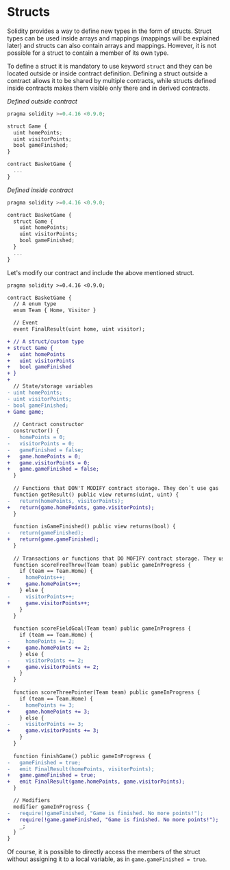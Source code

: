 # Structs
Solidity provides a way to define new types in the form of structs. Struct types can be used inside arrays and mappings (mappings will be explained later) and structs can also contain arrays and mappings. However, it is not possible for a struct to contain a member of its own type.

To define a struct it is mandatory to use keyword `struct` and they can be located outside or inside contract definition. Defining a struct outside a contract allows it to be shared by multiple contracts, while structs defined inside contracts makes them visible only there and in derived contracts.

_Defined outside contract_
```js
pragma solidity >=0.4.16 <0.9.0;

struct Game {
  uint homePoints;
  uint visitorPoints;
  bool gameFinished;
}

contract BasketGame {
  ...
}
```
_Defined inside contract_
```js
pragma solidity >=0.4.16 <0.9.0;

contract BasketGame {
  struct Game {
    uint homePoints;
    uint visitorPoints;
    bool gameFinished;
  }
  ...
}
```

Let's modify our contract and include the above mentioned struct.

```diff
pragma solidity >=0.4.16 <0.9.0;

contract BasketGame {
  // A enum type
  enum Team { Home, Visitor }

  // Event
  event FinalResult(uint home, uint visitor);

+ // A struct/custom type
+ struct Game {
+   uint homePoints
+   uint visitorPoints
+   bool gameFinished
+ }
+  
  // State/storage variables
- uint homePoints;
- uint visitorPoints;
- bool gameFinished;
+ Game game;
    
  // Contract constructor
  constructor() {
-   homePoints = 0;
-   visitorPoints = 0;
-   gameFinished = false;
+   game.homePoints = 0;
+   game.visitorPoints = 0;
+   game.gameFinished = false;
  }
  
  // Functions that DON'T MODIFY contract storage. They don´t use gas
  function getResult() public view returns(uint, uint) {
-   return(homePoints, visitorPoints);
+   return(game.homePoints, game.visitorPoints);
  }
  
  function isGameFinished() public view returns(bool) {
-   return(gameFinished);
+   return(game.gameFinished);
  }
  
  // Transactions or functions that DO MOFIFY contract storage. They use gas
  function scoreFreeThrow(Team team) public gameInProgress {
    if (team == Team.Home) {
-     homePoints++;
+     game.homePoints++;
    } else {
-     visitorPoints++;
+     game.visitorPoints++; 
    }
  }
  
  function scoreFieldGoal(Team team) public gameInProgress {
    if (team == Team.Home) {
-     homePoints += 2;
+     game.homePoints += 2;
    } else {
-     visitorPoints += 2;
+     game.visitorPoints += 2;
    }
  }
  
  function scoreThreePointer(Team team) public gameInProgress {
    if (team == Team.Home) {
-     homePoints += 3;
+     game.homePoints += 3;
    } else {
-     visitorPoints += 3;
+     game.visitorPoints += 3;
    }
  }
  
  function finishGame() public gameInProgress {
-   gameFinished = true;
-   emit FinalResult(homePoints, visitorPoints);
+   game.gameFinished = true;
+   emit FinalResult(game.homePoints, game.visitorPoints);
  }

  // Modifiers
  modifier gameInProgress {
-   require(!gameFinished, "Game is finished. No more points!");
+   require(!game.gameFinished, "Game is finished. No more points!");
    _;
  }
}
```

Of course, it is possible to directly access the members of the struct without assigning it to a local variable, as in `game.gameFinished = true`.